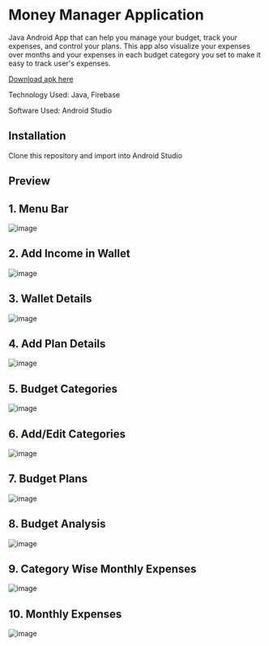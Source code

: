 # Money Manager Application 

Java Android App that can help you manage your budget, track your expenses, and control your plans. 
This app also visualize your expenses over months and your expenses in each budget category you set to make it easy to track user's expenses.

[Download apk here](https://github.com/YatharthChauhan2362/Money-Manager-App/blob/main/apk/Money%20Manager.apk)


Technology Used: Java, Firebase

Software Used: Android Studio 


## Installation
Clone this repository and import into Android Studio

## Preview

## 1. Menu Bar
![image](https://user-images.githubusercontent.com/75237577/204775496-3c62200a-b16a-40b8-9499-c35de529341e.png)

## 2. Add Income in Wallet
![image](https://user-images.githubusercontent.com/75237577/204778239-64563e8e-0a5c-4344-8981-4ff035ad49a0.png)

## 3. Wallet Details
![image](https://user-images.githubusercontent.com/75237577/204778325-0ae6a6cb-41ef-46ea-adc6-14e55541f1bf.png)

## 4. Add Plan Details 
![image](https://user-images.githubusercontent.com/75237577/204778387-387ae5cd-d5d3-4c11-9797-04aae3a8a9df.png)

## 5. Budget Categories 
![image](https://user-images.githubusercontent.com/75237577/204778483-53649ea1-37f0-4ca2-9540-8894994ad977.png)

## 6. Add/Edit Categories 
![image](https://user-images.githubusercontent.com/75237577/204778562-87a7069b-fc98-432d-86e5-90f4b1bf8ef3.png)

## 7. Budget Plans
![image](https://user-images.githubusercontent.com/75237577/204778707-06e76c40-e8ad-4122-b986-fb71d6aabe9c.png)

## 8. Budget Analysis
![image](https://user-images.githubusercontent.com/75237577/204778761-0c3821f4-2fb2-48fe-a41f-62792e1e0df0.png)

## 9. Category Wise Monthly Expenses 
![image](https://user-images.githubusercontent.com/75237577/204778850-6d896a6e-3911-404b-b576-3dea67a6c8d0.png)

## 10. Monthly Expenses 
![image](https://user-images.githubusercontent.com/75237577/204778900-94905e0c-1433-41cf-91a9-5a58a54dff36.png)


